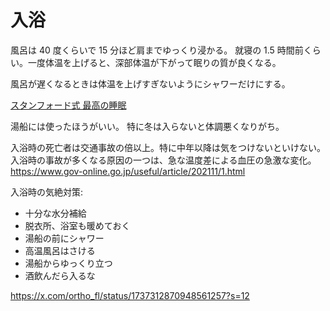 # 入浴

風呂は 40 度くらいで 15 分ほど肩までゆっくり浸かる。
就寝の 1.5 時間前くらい。一度体温を上げると、深部体温が下がって眠りの質が良くなる。

風呂が遅くなるときは体温を上げすぎないようにシャワーだけにする。

[スタンフォード式 最高の睡眠](https://www.amazon.co.jp/dp/B06XC5BZ4Q/ref=cm_sw_r_tw_dp_SR6CB2RYB7K5HTRTYVKX)

湯船には使ったほうがいい。
特に冬は入らないと体調悪くなりがち。

入浴時の死亡者は交通事故の倍以上。特に中年以降は気をつけないといけない。
入浴時の事故が多くなる原因の一つは、急な温度差による血圧の急激な変化。
https://www.gov-online.go.jp/useful/article/202111/1.html

入浴時の気絶対策:

- 十分な水分補給
- 脱衣所、浴室も暖めておく
- 湯船の前にシャワー
- 高温風呂はさける
- 湯船からゆっくり立つ
- 酒飲んだら入るな

https://x.com/ortho_fl/status/1737312870948561257?s=12
